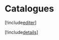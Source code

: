 # Catalogues

[!include[editer](catalogues.editer.autogen.md)]

[!include[details](catalogues.details.autogen.md)]






































































































































